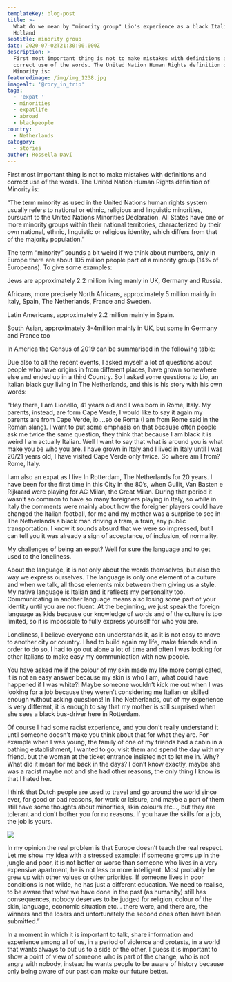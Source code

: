 ```yaml
---
templateKey: blog-post
title: >-
  What do we mean by "minority group" Lio's experience as a black Italian guy in
  Holland
seotitle: minority group
date: 2020-07-02T21:30:00.000Z
description: >-
  First most important thing is not to make mistakes with definitions and
  correct use of the words. The United Nation Human Rights definition of
  Minority is:
featuredimage: /img/img_1238.jpg
imagealt: '@rory_in_trip'
tags:
  - 'expat '
  - minorities
  - expatlife
  - abroad
  - blackpeople
country:
  - Netherlands
category:
  - stories
author: Rossella Daví
---
```

First most important thing is not to make mistakes with definitions and correct use of the words. The United Nation Human Rights definition of Minority is:



“The term minority as used in the United Nations human rights system usually refers to national or ethnic, religious and linguistic minorities, pursuant to the United Nations Minorities Declaration. All States have one or more minority groups within their national territories, characterized by their own national, ethnic, linguistic or religious identity, which differs from that of the majority population.”



The term “minority” sounds a bit weird if we think about numbers, only in Europe there are about 105 million people part of a minority group (14% of Europeans). To give some examples:



Jews are approximately 2.2 million living manly in UK, Germany and Russia. 

Africans, more precisely North Africans, approximately 5 million mainly in Italy, Spain, The Netherlands, France and Sweden.

Latin Americans, approximately 2.2 million mainly in Spain.

South Asian, approximately 3-4million mainly in UK, but some in Germany and France too

In America the Census of 2019 can be summarised in the following table:

 

Due also to all the recent events, I asked myself a lot of questions about people who have origins in from different places, have grown somewhere else and ended up in a third Country. So I asked some questions to Lio, an Italian black guy living in The Netherlands, and this is his story with his own words:



“Hey there, I am Lionello, 41 years old and I was born in Rome, Italy. My parents, instead, are form Cape Verde, I would like to say it again my parents are from Cape Verde, io....sò de Roma (I am from Rome said in the Roman slang). I want to put some emphasis on that because often people ask me twice the same question, they think that because I am black it is weird I am actually Italian. Well I want to say that what is around you is what make you be who you are. I have grown in Italy and I lived in Italy until I was 20/21 years old, I have visited Cape Verde only twice. So where am I from? Rome, Italy.



I am also an expat as I live In Rotterdam, The Netherlands for 20 years. I have been for the first time in this City in the 80’s, when Gullit, Van Basten e Rijkaard were playing for AC Milan, the Great Milan. During that period it wasn’t so common to have so many foreigners playing in Italy, so while in Italy the comments were mainly about how the foreigner players could have changed the Italian football, for me and my mother was a surprise to see in The Netherlands a black man driving a tram, a train, any public transportation. I know it sounds absurd that we were so impressed, but I can tell you it was already a sign of acceptance, of inclusion, of normality.

 My challenges of being an expat? Well for sure the language and to get used to the loneliness.

About the language, it is not only about the words themselves, but also the way we express ourselves. The language is only one element of a culture and when we talk, all those elements mix between them giving us a style. My native language is Italian and it reflects my personality too. Communicating in another language means also losing some part of your identity until you are not fluent. At the beginning, we just speak the foreign language as kids because our knowledge of words and of the culture is too limited, so it is impossible to fully express yourself for who you are.

 Loneliness, I believe everyone can understands it, as it is not easy to move to another city or country. I had to build again my life, make friends and in order to do so, I had to go out alone a lot of time and often I was looking for other Italians to make easy my communication with new people.

 You have asked me if the colour of my skin made my life more complicated, it is not an easy answer because my skin is who I am, what could have happened if I was white?! Maybe someone wouldn’t kick me out when I was looking for a job because they weren't considering me Italian or skilled enough without asking questions! In The Netherlands, out of my experience is very different, it is enough to say that my mother is still surprised when she sees a black bus-driver here in Rotterdam.

Of course I had some racist experience, and you don’t really understand it until someone doesn’t make you think about that for what they are. For example when I was young, the family of one of my friends had a cabin in a bathing establishment, I wanted to go, visit them and spend the day with my friend. but the woman at the ticket entrance insisted not to let me in. Why? What did it mean for me back in the days? I don’t know exactly, maybe she was a racist maybe not and she had other reasons, the only thing I know is that I hated her.

I think that Dutch people are used to travel and go around the world since ever, for good or bad reasons, for work or leisure, and maybe a part of them still have some thoughts about minorities, skin colours etc…, but they are tolerant and don’t bother you for no reasons. If you have the skills for a job, the job is yours.

 

![](/img/unnamed-1-.jpg)

In my opinion the real problem is that Europe doesn’t teach the real respect. Let me show my idea with a stressed example: if someone grows up in the jungle and poor, it is not better or worse than someone who lives in a very expensive apartment, he is not less or more intelligent. Most probably he grew up with other values or other priorities. If someone lives in poor conditions is not wilde, he has just a different education. We need to realise, to be aware that what we have done in the past (as humanity) still has consequences, nobody deserves to be judged for religion, colour of the skin, language, economic situation etc… there were, and there are, the winners and the losers and unfortunately the second ones often have been submitted.”

 

In a moment in which it is important to talk, share information and experience among all of us, in a period of violence and protests, in a world that wants always to put us to a side or the other, I guess it is important to show a point of view of someone who is part of the change, who is not angry with nobody, instead he wants people to be aware of history because only being aware of our past can make our future better.
